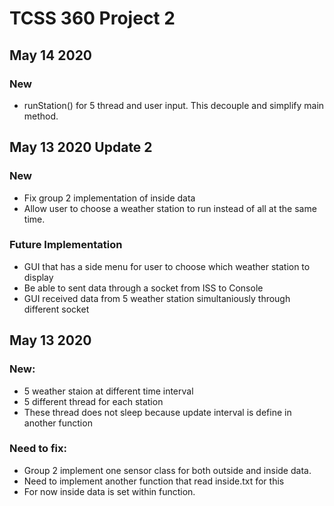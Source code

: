 # TCSS 360 Project 2

## May 14 2020

### New
* runStation() for 5 thread and user input. This decouple and simplify main method.

## May 13 2020 Update 2

### New
* Fix group 2 implementation of inside data
* Allow user to choose a weather station to run instead of all at the same time.

### Future Implementation
* GUI that has a side menu for user to choose which weather station to display
* Be able to sent data through a socket from ISS to Console
* GUI received data from 5 weather station simultaniously through different socket

## May 13 2020

### New:
* 5 weather staion at different time interval
* 5 different thread for each station
* These thread does not sleep because update interval is define in another function

### Need to fix:
* Group 2 implement one sensor class for both outside and inside data.
* Need to implement another function that read inside.txt for this
* For now inside data is set within function.
